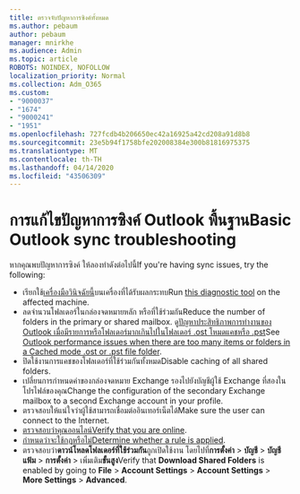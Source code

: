 ```yaml
---
title: ตรวจจับปัญหาการซิงค์ทั้งหมด
ms.author: pebaum
author: pebaum
manager: mnirkhe
ms.audience: Admin
ms.topic: article
ROBOTS: NOINDEX, NOFOLLOW
localization_priority: Normal
ms.collection: Adm_O365
ms.custom:
- "9000037"
- "1674"
- "9000241"
- "1951"
ms.openlocfilehash: 727fcdb4b206650ec42a16925a42cd208a91d8b8
ms.sourcegitcommit: 23e5b94f1758bfe202008384e300b81816975375
ms.translationtype: MT
ms.contentlocale: th-TH
ms.lasthandoff: 04/14/2020
ms.locfileid: "43506309"
---
```

# <a name="basic-outlook-sync-troubleshooting"></a><span data-ttu-id="bc7c9-102">การแก้ไขปัญหาการซิงค์ Outlook พื้นฐาน</span><span class="sxs-lookup"><span data-stu-id="bc7c9-102">Basic Outlook sync troubleshooting</span></span>

<span data-ttu-id="bc7c9-103">หากคุณพบปัญหาการซิงค์ ให้ลองทําดังต่อไปนี้</span><span class="sxs-lookup"><span data-stu-id="bc7c9-103">If you're having sync issues, try the following:</span></span>

- <span data-ttu-id="bc7c9-104">เรียกใช้[เครื่องมือวินิจฉัยนี้](https://aka.ms/sara-outlooksendreceive)บนเครื่องที่ได้รับผลกระทบ</span><span class="sxs-lookup"><span data-stu-id="bc7c9-104">Run [this diagnostic tool](https://aka.ms/sara-outlooksendreceive) on the affected machine.</span></span>
- <span data-ttu-id="bc7c9-105">ลดจํานวนโฟลเดอร์ในกล่องจดหมายหลัก หรือที่ใช้ร่วมกัน</span><span class="sxs-lookup"><span data-stu-id="bc7c9-105">Reduce the number of folders in the primary or shared mailbox.</span></span> <span data-ttu-id="bc7c9-106">ดู[ปัญหาประสิทธิภาพการทํางานของ Outlook เมื่อมีรายการหรือโฟลเดอร์มากเกินไปในโฟลเดอร์ .ost โหมดแคชหรือ .pst](https://support.microsoft.com/help/2768656/outlook-performance-issues-when-there-are-too-many-items-or-folders-in)</span><span class="sxs-lookup"><span data-stu-id="bc7c9-106">See [Outlook performance issues when there are too many items or folders in a Cached mode .ost or .pst file folder](https://support.microsoft.com/help/2768656/outlook-performance-issues-when-there-are-too-many-items-or-folders-in).</span></span>
- <span data-ttu-id="bc7c9-107">ปิดใช้งานการแคชของโฟลเดอร์ที่ใช้ร่วมกันทั้งหมด</span><span class="sxs-lookup"><span data-stu-id="bc7c9-107">Disable caching of all shared folders.</span></span>
- <span data-ttu-id="bc7c9-108">เปลี่ยนการกําหนดค่าของกล่องจดหมาย Exchange รองไปยังบัญชีผู้ใช้ Exchange ที่สองในโปรไฟล์ของคุณ</span><span class="sxs-lookup"><span data-stu-id="bc7c9-108">Change the configuration of the secondary Exchange mailbox to a second Exchange account in your profile.</span></span>
- <span data-ttu-id="bc7c9-109">ตรวจสอบให้แน่ใจว่าผู้ใช้สามารถเชื่อมต่ออินเทอร์เน็ตได้</span><span class="sxs-lookup"><span data-stu-id="bc7c9-109">Make sure the user can connect to the Internet.</span></span> 
- <span data-ttu-id="bc7c9-110">[ตรวจสอบว่าคุณออนไลน์](https://support.office.com/article/2460e4a8-16c7-47fc-b204-b1549275aac9)</span><span class="sxs-lookup"><span data-stu-id="bc7c9-110">[Verify that you are online](https://support.office.com/article/2460e4a8-16c7-47fc-b204-b1549275aac9).</span></span>
- <span data-ttu-id="bc7c9-111">[กําหนดว่าจะใช้กฎหรือไม่](https://support.office.com/article/C24F5DEA-9465-4DF4-AD17-A50704D66C59)</span><span class="sxs-lookup"><span data-stu-id="bc7c9-111">[Determine whether a rule is applied](https://support.office.com/article/C24F5DEA-9465-4DF4-AD17-A50704D66C59).</span></span>
- <span data-ttu-id="bc7c9-112">ตรวจสอบว่า**ดาวน์โหลดโฟลเดอร์ที่ใช้ร่วมกัน**ถูกเปิดใช้งาน โดยไปที่**การตั้งค่า** > **บัญชี** > **บัญชีแฟ้ม** > **การตั้งค่า** > เพิ่มเติม**ขั้นสูง**</span><span class="sxs-lookup"><span data-stu-id="bc7c9-112">Verify that **Download Shared Folders** is enabled by going to **File** > **Account Settings** > **Account Settings** > **More Settings** > **Advanced**.</span></span>
